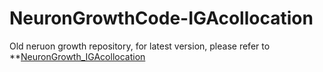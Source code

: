 # NeuronGrowthCode-IGAcollocation

Old neruon growth repository, for latest version, please refer to **[NeuronGrowth_IGAcollocation](https://github.com/CMU-CBML/NeuronGrowth_IGAcollocation)

